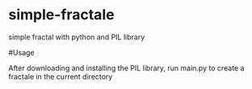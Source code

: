 # simple-fractale
simple fractal with python and PIL library

#Usage

After downloading and installing the PIL library, run main.py to create a fractale in the current directory
